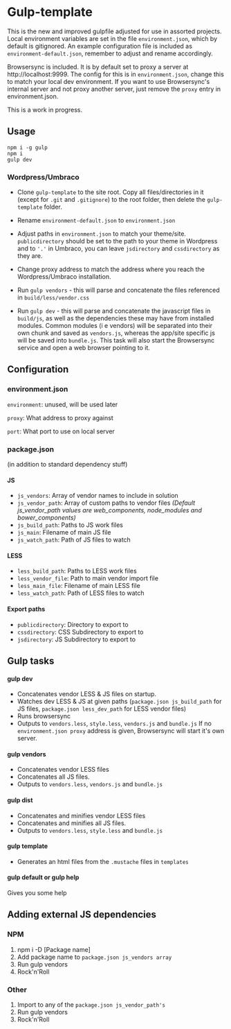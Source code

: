 # Gulp-template

This is the new and improved gulpfile adjusted for use in assorted projects.
Local environment variables are set in the file `environment.json`, which by default is gitignored. An example configuration file is included as `environment-default.json`, remember to adjust and rename accordingly.

Browsersync is included. It is by default set to proxy a server at http://localhost:9999. The config for this is in `environment.json`, change this to match your local dev environment. If you want to use Browsersync's internal server and not proxy another server, just remove the `proxy` entry in environment.json.

This is a work in progress.

## Usage
    npm i -g gulp
    npm i
    gulp dev

### Wordpress/Umbraco

* Clone `gulp-template` to the site root. Copy all files/directories in it (except for `.git` and `.gitignore`) to the root folder, then delete the `gulp-template` folder.

* Rename `environment-default.json` to `environment.json`

* Adjust paths in `environment.json` to match your theme/site. `publicdirectory` should be set to the path to your theme in Wordpress and to `'.'` in Umbraco, you can leave `jsdirectory` and `cssdirectory` as they are.

* Change proxy address to match the address where you reach the Wordpress/Umbraco installation.

* Run `gulp vendors` - this will parse and concatenate the files referenced in `build/less/vendor.css`

* Run `gulp dev` - this will parse and concatenate the javascript files in `build/js`, as well as the dependencies these may have from installed modules. Common modules (i e vendors) will be separated into their own chunk and saved as `vendors.js`, whereas the app/site specific js will be saved into `bundle.js`. This task will also start the Browsersync service and open a web browser pointing to it.

## Configuration 

### environment.json

`environment`: unused, will be used later

`proxy`: What address to proxy against

`port`: What port to use on local server

### package.json

(in addition to standard dependency stuff)

#### JS
* `js_vendors`: Array of vendor names to include in solution
* `js_vendor_path`: Array of custom paths to vendor files
*(Default js_vendor_path values are web_components, node_modules and bower_components)*
* `js_build_path`: Paths to JS work files
* `js_main`:  Filename of main JS file
* `js_watch_path`: Path of JS files to watch

#### LESS
* `less_build_path`: Paths to LESS work files
* `less_vendor_file`: Path to main vendor import file
* `less_main_file`: Filename of main LESS file
* `less_watch_path`: Path of LESS files to watch

#### Export paths
* `publicdirectory`: Directory to export to
* `cssdirectory`: CSS Subdirectory to export to
* `jsdirectory`: JS Subdirectory to export to

## Gulp tasks
#### gulp dev
* Concatenates vendor LESS & JS files on startup.
* Watches dev LESS & JS at given paths (`package.json js_build_path` for JS files, `package.json less_dev_path` for LESS vendor files)
* Runs browsersync
* Outputs to `vendors.less`, `style.less`, `vendors.js` and `bundle.js`
If no `environment.json proxy` address is given, Browsersync will start it's own server.

#### gulp vendors
* Concatenates vendor LESS files
* Concatenates all JS files.
* Outputs to `vendors.less`, `vendors.js` and `bundle.js`

#### gulp dist
* Concatenates and minifies vendor LESS files
* Concatenates and minifies all JS files.
* Outputs to `vendors.less`, `style.less` and `bundle.js`

#### gulp template
* Generates an html files from the `.mustache`
 files in `templates`

#### gulp default or gulp help
Gives you some help

## Adding external JS dependencies
### NPM
1. npm i -D [Package name]
2. Add package name to `package.json js_vendors array`
3. Run gulp vendors
4. Rock'n'Roll

### Other
1. Import to any of the `package.json js_vendor_path's`
2. Run gulp vendors
3. Rock'n'Roll
